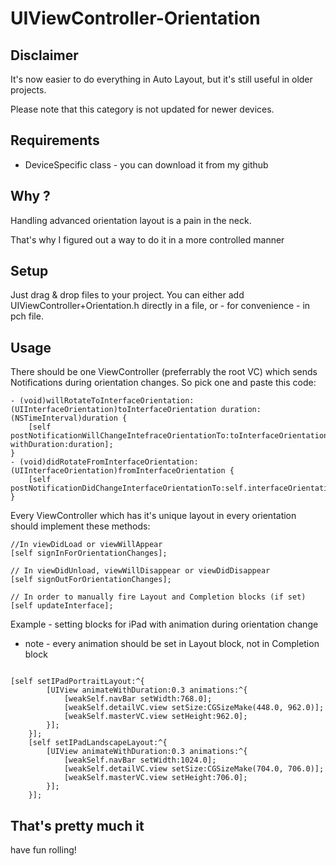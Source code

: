 UIViewController-Orientation
======================

Disclaimer
----
It's now easier to do everything in Auto Layout, but it's still useful in older projects. 

Please note that this category is not updated for newer devices.

Requirements
----
- DeviceSpecific class - you can download it from my github

Why ?
-----

Handling advanced orientation layout is a pain in the neck.

That's why I figured out a way to do it in a more controlled manner

Setup
-------

Just drag & drop files to your project.
You can either add UIViewController+Orientation.h directly in a file, or - for convenience - in pch file.

Usage
------

There should be one ViewController (preferrably the root VC) which sends Notifications during orientation changes.
So pick one and paste this code:
<pre><code>- (void)willRotateToInterfaceOrientation:(UIInterfaceOrientation)toInterfaceOrientation duration:(NSTimeInterval)duration {
    [self postNotificationWillChangeIntefraceOrientationTo:toInterfaceOrientation withDuration:duration];
}
- (void)didRotateFromInterfaceOrientation:(UIInterfaceOrientation)fromInterfaceOrientation {
    [self postNotificationDidChangeInterfaceOrientationTo:self.interfaceOrientation];
}
</code></pre>



Every ViewController which has it's unique layout in every orientation should implement these methods:
<pre><code>//In viewDidLoad or viewWillAppear
[self signInForOrientationChanges];
</code></pre>

<pre><code>// In viewDidUnload, viewWillDisappear or viewDidDisappear
[self signOutForOrientationChanges];
</code></pre>

<pre><code>// In order to manually fire Layout and Completion blocks (if set)
[self updateInterface];
</code></pre>

Example - setting blocks for iPad with animation during orientation change

- note -
every animation should be set in Layout block, not in Completion block
<pre><code>
[self setIPadPortraitLayout:^{
        [UIView animateWithDuration:0.3 animations:^{
            [weakSelf.navBar setWidth:768.0];
            [weakSelf.detailVC.view setSize:CGSizeMake(448.0, 962.0)];
            [weakSelf.masterVC.view setHeight:962.0];
        }];
    }];
    [self setIPadLandscapeLayout:^{
        [UIView animateWithDuration:0.3 animations:^{
            [weakSelf.navBar setWidth:1024.0];
            [weakSelf.detailVC.view setSize:CGSizeMake(704.0, 706.0)];
            [weakSelf.masterVC.view setHeight:706.0];
        }];
    }];
</code></pre>

That's pretty much it
---

have fun rolling!
